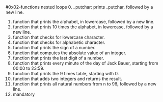#0x02-functions nested loops
0. _putchar:  prints _putchar, followed by a new line.
1. function that prints the alphabet, in lowercase, followed by a new line.
2.  function that prints 10 times the alphabet, in lowercase, followed by a new line.
3.  function that checks for lowercase character.
4. function that checks for alphabetic character.
5. function that prints the sign of a number.
6. function that computes the absolute value of an integer.
7.  function that prints the last digit of a number.
8.  function that prints every minute of the day of Jack Bauer, starting from 00:00 to 23:59.
9. function that prints the 9 times table, starting with 0.
10. function that adds two integers and returns the result.
11. function that prints all natural numbers from n to 98, followed by a new line.
12. mandatory 
